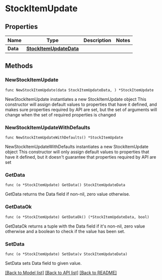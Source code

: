 # StockItemUpdate

## Properties

Name | Type | Description | Notes
------------ | ------------- | ------------- | -------------
**Data** | [**StockItemUpdateData**](StockItemUpdateData.md) |  | 

## Methods

### NewStockItemUpdate

`func NewStockItemUpdate(data StockItemUpdateData, ) *StockItemUpdate`

NewStockItemUpdate instantiates a new StockItemUpdate object
This constructor will assign default values to properties that have it defined,
and makes sure properties required by API are set, but the set of arguments
will change when the set of required properties is changed

### NewStockItemUpdateWithDefaults

`func NewStockItemUpdateWithDefaults() *StockItemUpdate`

NewStockItemUpdateWithDefaults instantiates a new StockItemUpdate object
This constructor will only assign default values to properties that have it defined,
but it doesn't guarantee that properties required by API are set

### GetData

`func (o *StockItemUpdate) GetData() StockItemUpdateData`

GetData returns the Data field if non-nil, zero value otherwise.

### GetDataOk

`func (o *StockItemUpdate) GetDataOk() (*StockItemUpdateData, bool)`

GetDataOk returns a tuple with the Data field if it's non-nil, zero value otherwise
and a boolean to check if the value has been set.

### SetData

`func (o *StockItemUpdate) SetData(v StockItemUpdateData)`

SetData sets Data field to given value.



[[Back to Model list]](../README.md#documentation-for-models) [[Back to API list]](../README.md#documentation-for-api-endpoints) [[Back to README]](../README.md)


